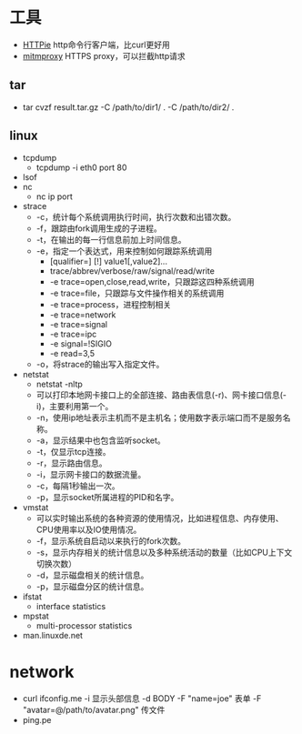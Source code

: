 # 工具

* [HTTPie](https://httpie.org/) http命令行客户端，比curl更好用
* [mitmproxy](https://mitmproxy.org/) HTTPS proxy，可以拦截http请求

## tar
* tar cvzf result.tar.gz -C /path/to/dir1/ . -C /path/to/dir2/ .

## linux
* tcpdump
    * tcpdump -i eth0 port 80
* lsof
* nc
    * nc ip port
* strace
    * -c，统计每个系统调用执行时间，执行次数和出错次数。
    * -f，跟踪由fork调用生成的子进程。
    * -t，在输出的每一行信息前加上时间信息。
    * -e，指定一个表达式，用来控制如何跟踪系统调用
        * [qualifier=] [!] value1[,value2]...
        * trace/abbrev/verbose/raw/signal/read/write
        * -e trace=open,close,read,write，只跟踪这四种系统调用
        * -e trace=file，只跟踪与文件操作相关的系统调用
        * -e trace=process，进程控制相关
        * -e trace=network
        * -e trace=signal
        * -e trace=ipc
        * -e signal=!SIGIO
        * -e read=3,5
    * -o，将strace的输出写入指定文件。
* netstat
    * netstat -nltp
    * 可以打印本地网卡接口上的全部连接、路由表信息(-r)、网卡接口信息(-i)，主要利用第一个。
    * -n，使用ip地址表示主机而不是主机名；使用数字表示端口而不是服务名称。
    * -a，显示结果中也包含监听socket。
    * -t，仅显示tcp连接。
    * -r，显示路由信息。
    * -i，显示网卡接口的数据流量。
    * -c，每隔1秒输出一次。
    * -p，显示socket所属进程的PID和名字。
* vmstat
    * 可以实时输出系统的各种资源的使用情况，比如进程信息、内存使用、CPU使用率以及IO使用情况。
    * -f，显示系统自启动以来执行的fork次数。
    * -s，显示内存相关的统计信息以及多种系统活动的数量（比如CPU上下文切换次数）
    * -d，显示磁盘相关的统计信息。
    * -p，显示磁盘分区的统计信息。
* ifstat
    * interface statistics
* mpstat
    * multi-processor statistics
* man.linuxde.net

# network

* curl ifconfig.me
    -i 显示头部信息
    -d BODY
    -F "name=joe" 表单
    -F "avatar=@/path/to/avatar.png" 传文件
* ping.pe
